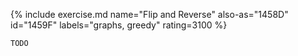 {% include exercise.md name="Flip and Reverse" also-as="1458D" id="1459F" labels="graphs, greedy" rating=3100 %}

```
TODO
```
